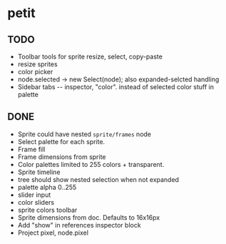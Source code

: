 # petit

## TODO

* Toolbar tools for sprite resize, select, copy-paste
* resize sprites
* color picker
* node.selected → new Select(node); also expanded-selcted handling
* Sidebar tabs -- inspector, "color". instead of selected color stuff in palette

## DONE

* Sprite could have nested `sprite/frames` node
* Select palette for each sprite.
* Frame fill
* Frame dimensions from sprite
* Color palettes limited to 255 colors + transparent.
* Sprite timeline
* tree should show nested selection when not expanded
* palette alpha 0..255
* slider input
* color sliders
* sprite colors toolbar
* Sprite dimensions from doc. Defaults to 16x16px
* Add "show" in references inspector block
* Project pixel, node.pixel
